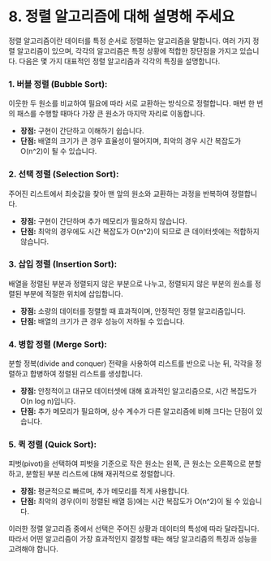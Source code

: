 # 8. 정렬 알고리즘에 대해 설명해 주세요

정렬 알고리즘이란 데이터를 특정 순서로 정렬하는 알고리즘을 말합니다. 여러 가지 정렬 알고리즘이 있으며, 각각의 알고리즘은 특정 상황에 적합한 장단점을 가지고 있습니다. 다음은 몇 가지 대표적인 정렬 알고리즘과 각각의 특징을 설명합니다.

### 1. 버블 정렬 (Bubble Sort):
이웃한 두 원소를 비교하여 필요에 따라 서로 교환하는 방식으로 정렬합니다. 매번 한 번의 패스를 수행할 때마다 가장 큰 원소가 마지막 자리로 이동합니다.
- **장점:** 구현이 간단하고 이해하기 쉽습니다.
- **단점:** 배열의 크기가 큰 경우 효율성이 떨어지며, 최악의 경우 시간 복잡도가 O(n^2)이 될 수 있습니다.

### 2. 선택 정렬 (Selection Sort):
주어진 리스트에서 최솟값을 찾아 맨 앞의 원소와 교환하는 과정을 반복하여 정렬합니다.
- **장점:** 구현이 간단하며 추가 메모리가 필요하지 않습니다.
- **단점:** 최악의 경우에도 시간 복잡도가 O(n^2)이 되므로 큰 데이터셋에는 적합하지 않습니다.

### 3. 삽입 정렬 (Insertion Sort):
배열을 정렬된 부분과 정렬되지 않은 부분으로 나누고, 정렬되지 않은 부분의 원소를 정렬된 부분에 적절한 위치에 삽입합니다.
- **장점:** 소량의 데이터를 정렬할 때 효과적이며, 안정적인 정렬 알고리즘입니다.
- **단점:** 배열의 크기가 큰 경우 성능이 저하될 수 있습니다.

### 4. 병합 정렬 (Merge Sort):
분할 정복(divide and conquer) 전략을 사용하여 리스트를 반으로 나눈 뒤, 각각을 정렬하고 합병하여 정렬된 리스트를 생성합니다.
- **장점:** 안정적이고 대규모 데이터셋에 대해 효과적인 알고리즘으로, 시간 복잡도가 O(n log n)입니다.
- **단점:** 추가 메모리가 필요하며, 상수 계수가 다른 알고리즘에 비해 크다는 단점이 있습니다.

### 5. 퀵 정렬 (Quick Sort):
피벗(pivot)을 선택하여 피벗을 기준으로 작은 원소는 왼쪽, 큰 원소는 오른쪽으로 분할하고, 분할된 부분 리스트에 대해 재귀적으로 정렬합니다.
- **장점:** 평균적으로 빠르며, 추가 메모리를 적게 사용합니다.
- **단점:** 최악의 경우(이미 정렬된 배열 등)에는 시간 복잡도가 O(n^2)이 될 수 있습니다.

이러한 정렬 알고리즘 중에서 선택은 주어진 상황과 데이터의 특성에 따라 달라집니다. 따라서 어떤 알고리즘이 가장 효과적인지 결정할 때는 해당 알고리즘의 특징과 성능을 고려해야 합니다.